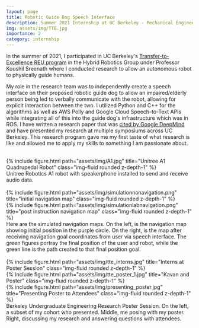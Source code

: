 ```yaml
---
layout: page
title: Robotic Guide Dog Speech Interface
description: Summer 2021 Internship at UC Berkeley - Mechanical Engineering Department
img: assets/img/TTE.jpg
importance: 2
category: internship
---
```


In the summer of 2021, I participated in UC Berkeley's <a href='https://engineering.berkeley.edu/admissions/undergraduate-admissions/junior-transfers/transfer-to-excellence/'>Transfer-to-Excellence REU program</a> in the Hybrid Robotics Group under Professor Koushil Sreenath where I conducted research to allow an autonomous robot to physically guide humans.

My role in the research team was to independently create a speech interface on their proposed robotic guide dog to allow an impaired/elderly person being led to verbally communicate with the robot, allowing for explicit interaction between the two. I utilized Python and C++ for the algorithms as well as AWS Polly and Google Cloud Speech-to-Text APIs while integrating all of this into the guide dog's infrastructure which was in ROS. I have written a research paper that was <a href='https://scholar.google.com/scholar?oi=bibs&hl=en&cites=16042943748985275204'>cited by Google DeepMind</a> and have presented my research at multiple symposiums across UC Berkeley. This research program gave me my first taste of what research is like and allowed me to apply my skills to something I am passionate about.

<br>

<div class="row">
    <div class="col-sm mt-3 mt-md-0">
        {% include figure.html path="assets/img/A1.jpg" title="Unitree A1 Quadrupedal Robot" class="img-fluid rounded z-depth-1" %}
    </div>
</div>
<div class="caption">
    Unitree Robotics A1 robot with speakerphone installed to send and receive audio data.
</div>

<br>

<div class="row justify-content-sm-center">
    <div class="col-sm-4 mt-3 mt-md-0">
        {% include figure.html path="assets/img/simulationnonavigation.png" title="initial navigation map" class="img-fluid rounded z-depth-1" %}
    </div>
    <div class="col-sm-4 mt-3 mt-md-0">
        {% include figure.html path="assets/img/simulationlabnavigation.png" title="post instruction navigation map" class="img-fluid rounded z-depth-1" %}
    </div>
</div>
<div class="caption">
    Here are the simulated navigation maps. On the left, is the navigation map showing initial position in the purple circle. On the right, is the map after receiving navigation goal coordinates from user via speech interface. The green figures portray the final position of the user and robot, while the green line is the path created to that final position goal.
</div>

<br>

<div class="row">
    <div class="col-sm mt-3 mt-md-0">
        {% include figure.html path="assets/img/tte_interns.jpg" title="Interns at Poster Session" class="img-fluid rounded z-depth-1" %}
    </div>
    <div class="col-sm mt-3 mt-md-0">
        {% include figure.html path="assets/img/tte_poster_1.jpg" title="Kavan and Poster" class="img-fluid rounded z-depth-1" %}
    </div>
    <div class="col-sm mt-3 mt-md-0">
        {% include figure.html path="assets/img/presenting_poster.jpg" title="Presenting Poster to Attendees" class="img-fluid rounded z-depth-1" %}
    </div>
</div>
<div class="caption">
    Berkeley Undergraduate Engineering Research Poster Session. On the left, a subset of my cohort who presented. Middle, me posing with my poster. Right, discussing my research and answering questions with attendees.
</div>

<br>
